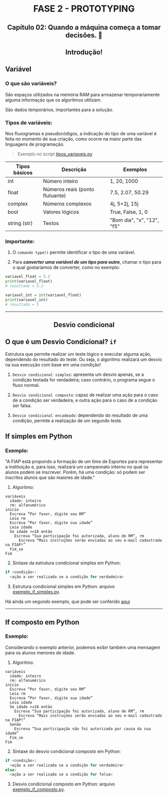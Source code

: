<div id="fase02" align="center">
<h1>FASE 2 - PROTOTYPING</h1>
<h2>Capítulo 02: Quando a máquina começa a tomar decisões. 🤔</h2>
</div>

<div align="center">

## Introdução! 

</div>

## Variável

### O que são variáveis?

São espaços utilizados na memória RAM para armazenar temporariamente alguma informação que os algoritmos utilizam.

São dados temporários, importantes para a solução.

### Tipos de variáveis:

Nos fluxogramas e pseudocódigos, a indicação do tipo de uma variável é feita no momento de sua criação, como ocorre na maior parte das linguagens de programação.

> Exemplo no script [tipos_variaveis.py](./scripts/scripts-cap02/tipos_variaveis.py)

<div align="center">

Tipos básicos | Descrição | Exemplos
--------------|-----------|------------
int | Número inteiro | 1, 20, 1000
float | Números reais (ponto flutuante) | 7.5, 2.07, 50.29
complex | Números complexos | 4j, 5+2j, 15j
bool | Valores lógicos | True, False, 1, 0
string (str) | Textos | "Bom dia", "x", "12", "f5"

</div>

### Importante:

1. O `comando type()` permite identificar o tipo de uma variável.

2. Para ***converter uma variável de um tipo para outro***, chamar o tipo para o qual gostaríamos de converter, como no exemplo:

~~~python
variavel_float = 5.2
print(variavel_float)
# resultado = 5.2

variavel_int = int(variavel_float)
print(variavel_int)
# resultado = 5
~~~

--- 

<div align="center">

## Desvio condicional

</div>

## O que é um Desvio Condicional? `if`

Estrutura que permite realizar um teste lógico e executar alguma ação, dependendo do resultado do teste. Ou seja, o algoritmo realizará um desvio na sua execução com base em uma condição!

1. `Desvio condicional simples`: apresenta um desvio apenas, se a condição testada for verdadeira; caso contrário, o programa segue o fluxo normal.

2. `Desvio condicional composto`: capaz de realizar uma ação para o caso de a condição ser verdadeira, e outra ação para o caso de a condição ser falsa.

3. `Desvio condicional encadeado`: dependendo do resultado de uma condição, permite a realização de um segundo teste.

## If simples em Python

### Exemplo:

"A FIAP está propondo a formação de um time de Esportes para representar a instituição e, para isso, realizará um campeonato interno no qual os alunos podem se inscrever. Porém, há uma condição: só podem ser inscritos alunos que são maiores de idade."

1. Algoritmo:

~~~
variáveis
  idade: inteiro
  rm: alfanumérico
início
  Escreva “Por favor, digite seu RM”
  Leia rm
  Escreva “Por favor, digite sua idade”
  Leia idade
  Se idade >=18 então
    Escreva “Sua participação foi autorizada, aluno de RM”, rm
      Escreva “Mais instruções serão enviadas ao seu e-mail cadastrado na FIAP!”
  Fim_se
Fim
~~~

2. Sintaxe da estrutura condicional simples em Python:

~~~python
if <condição>:
  <ação a ser realizada se a condição for verdadeira>
~~~

3. Estrutura condicional simples em Python: arquivo [exemplo_if_simples.py](./scripts/scripts-cap02/exemplo_if_simples.py).

Há ainda um segundo exemplo, que pode ser conferido [aqui](./scripts/scripts-cap02/exemplo_if_simples_2.py)

---

## If composto em Python

### Exemplo:

Considerando o exemplo anterior, podemos exibir também uma mensagem para os alunos menores de idade.

1. Algoritmo:

~~~
variáveis
  idade: inteiro
  rm: alfanumérico
início
  Escreva “Por favor, digite seu RM”
  Leia rm
  Escreva “Por favor, digite sua idade”
  Leia idade
  Se idade >=18 então
    Escreva “Sua participação foi autorizada, aluno de RM”, rm
      Escreva “Mais instruções serão enviadas ao seu e-mail cadastrado na FIAP!”
  Senão
    Escreva “Sua participação não foi autorizada por causa da sua idade”
  Fim_se
Fim
~~~

2. Sintaxe do desvio condicional composto em Python:

~~~python
if <condição>:
  <ação a ser realizada se a condição for verdadeira>
else:
  <ação a ser realizada se a condição for falsa>
~~~

3. Desvio condicional composto em Python: arquivo [exemplo_if_composto.py](./scripts/scripts-cap02/exemplo_if_composto.py).
